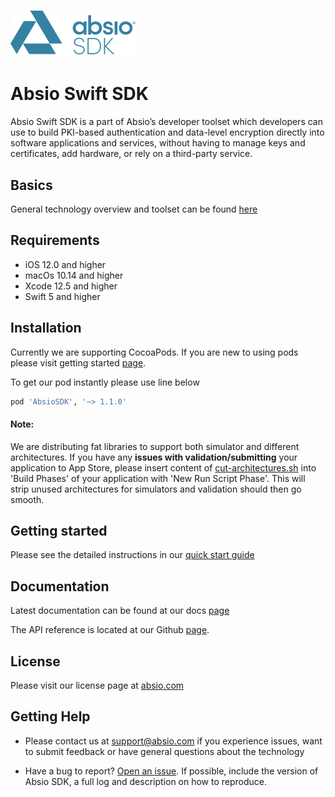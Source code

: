 
# [![AbsioSdk](logo.png)](https://www.absio.com)
# Absio Swift SDK

Absio Swift SDK is a part of Absio’s developer toolset which developers can use to build PKI-based authentication and data-level encryption directly into software applications and services, without having to manage keys and certificates, add hardware, or rely on a third-party service. 

## Basics 
General technology overview and toolset can be found [here](http://docs.absio.com/#technologytools)

## Requirements

- iOS 12.0 and higher
- macOs 10.14 and higher
- Xcode 12.5 and higher
- Swift 5 and higher

## Installation 
Currently we are supporting CocoaPods. 
If you are new to using pods please visit getting started [page](https://guides.cocoapods.org/using/getting-started.html).

To get our pod instantly please use line below

```ruby
pod 'AbsioSDK', '~> 1.1.0'
```

#### **Note:**
We are distributing fat libraries to support both simulator and different architectures. If you have any **issues with validation/submitting** your application to App Store, please insert content of [cut-architectures.sh](cut-architectures.sh) into 'Build Phases' of your application with 'New Run Script Phase'. This will strip unused architectures for simulators and validation should then go smooth.

## Getting started 
Please see the detailed instructions in our [quick start guide](http://docs.absio.com/#quickstartstart)

## Documentation
Latest documentation can be found at our docs [page](http://docs.absio.com/#technologydata)

The API reference is located at our Github [page](https://absio.github.io/swift-absio-secured-container/).

## License
Please visit our license page at [absio.com](http://docs.absio.com/#licenselicense)

## Getting Help
- Please contact us at support@absio.com if you experience issues, want to submit feedback or have general questions about the technology

- Have a bug to report? [Open an issue](https://github.com/Absio/swift-absio-secured-container/issues). If possible, include the version of Absio SDK, a full log and description on how to reproduce.
